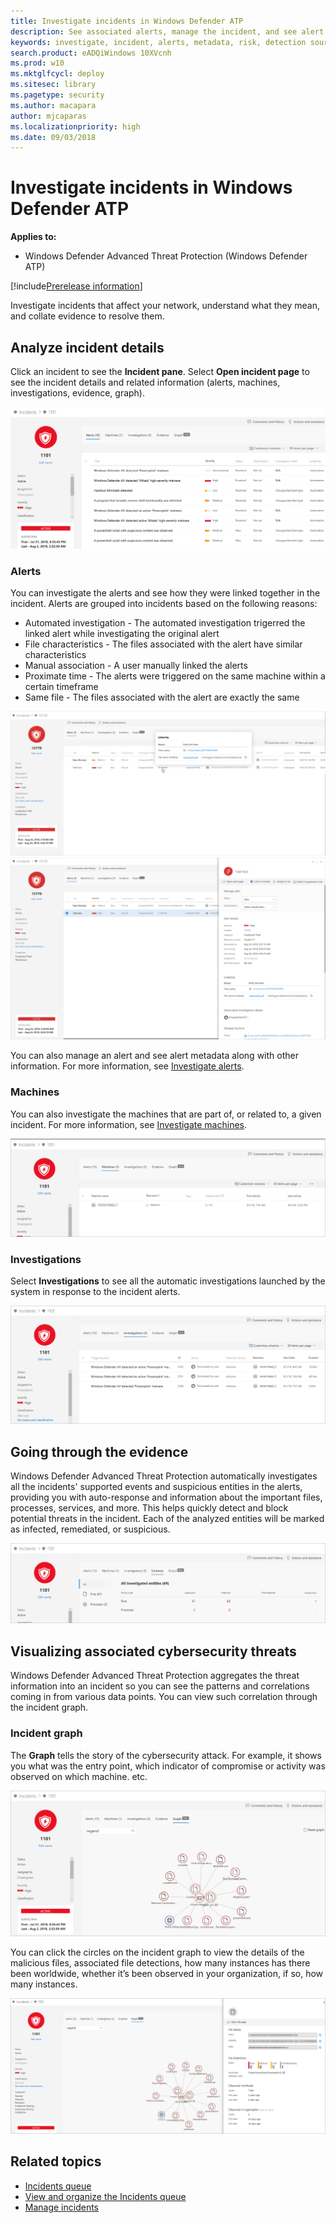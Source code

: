 ```yaml
---
title: Investigate incidents in Windows Defender ATP
description: See associated alerts, manage the incident, and see alert metadata to help you investigate an incident 
keywords: investigate, incident, alerts, metadata, risk, detection source, affected machines, patterns, correlation
search.product: eADQiWindows 10XVcnh
ms.prod: w10
ms.mktglfcycl: deploy
ms.sitesec: library
ms.pagetype: security
ms.author: macapara
author: mjcaparas
ms.localizationpriority: high
ms.date: 09/03/2018
---
```


# Investigate incidents in Windows Defender ATP

**Applies to:**
- Windows Defender Advanced Threat Protection (Windows Defender ATP)

[!include[Prerelease information](prerelease.md)]

Investigate incidents that affect your network, understand what they mean, and collate evidence to resolve them. 

## Analyze incident details 
Click an incident to see the **Incident pane**. Select **Open incident page** to see the incident details and related information (alerts, machines, investigations, evidence, graph). 

![Image of incident details](images/atp-incident-details.png)

### Alerts
You can investigate the alerts and see how they were linked together in the incident. 
Alerts are grouped into incidents based on the following reasons:
- Automated investigation - The automated investigation trigerred the linked alert while investigating the original alert 
- File characteristics - The files associated with the alert have similar characteristics
- Manual association - A user manually linked the alerts
- Proximate time - The alerts were triggered on the same machine within a certain timeframe
- Same file - The files associated with the alert are exactly the same

![Image of alerts tab in incident page showing the Linked by tool tip](images/atp-incidents-alerts-linkedbytooltip.png)
![Image of alerts tab with incident details page showing the reasons the alerts were linked together in that incident](images/atp-incidents-alerts-incidentlinkedbyreason.png)

You can also manage an alert and see alert metadata along with other information. For more information, see [Investigate alerts](investigate-alerts-windows-defender-advanced-threat-protection.md). 

### Machines
You can also investigate the machines that are part of, or related to, a given incident. For more information, see [Investigate machines](investigate-machines-windows-defender-advanced-threat-protection.md).

![Image of machines tab in incident details page](images/atp-incident-machine-tab.png)

### Investigations
Select **Investigations** to see all the automatic investigations launched by the system in response to the incident alerts.

![Image of investigations tab in incident details page](images/atp-incident-investigations-tab.png)

## Going through the evidence
Windows Defender Advanced Threat Protection automatically investigates all the incidents' supported events and suspicious entities in the alerts, providing you with auto-response and information about the important files, processes, services, and more. This helps quickly detect and block potential threats in the incident. 
Each of the analyzed entities will be marked as infected, remediated, or suspicious. 

![Image of evidence tab in incident details page](images/atp-incident-evidence-tab.png)

## Visualizing associated cybersecurity threats 
Windows Defender Advanced Threat Protection aggregates the threat information into an incident so you can see the patterns and correlations coming in from various data points. You can view such correlation through the incident graph.

### Incident graph
The **Graph** tells the story of the cybersecurity attack. For example, it shows you what was the entry point, which indicator of compromise or activity was observed on which machine. etc.

![Image of the incident graph](images/atp-incident-graph-tab.png)

You can click the circles on the incident graph to view the details of the malicious files, associated file detections, how many instances has there been worldwide, whether it’s been observed in your organization, if so, how many instances.

![Image of indcident details](images/atp-incident-graph-details.png)

## Related topics
- [Incidents queue](incidents-queue.md)
- [View and organize the Incidents queue](view-incidents-queue.md)
- [Manage incidents](manage-incidents-windows-defender-advanced-threat-protection.md)


